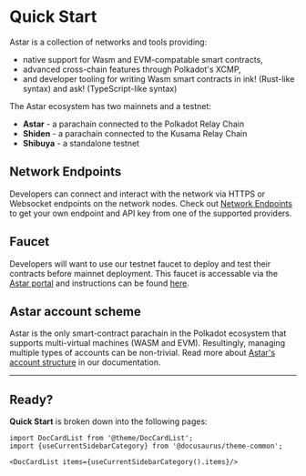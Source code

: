 # Quick Start

Astar is a collection of networks and tools providing:

- native support for Wasm and EVM-compatable smart contracts,
- advanced cross-chain features through Polkadot's XCMP,
- and developer tooling for writing Wasm smart contracts in ink! (Rust-like syntax) and ask! (TypeScript-like syntax)

The Astar ecosystem has two mainnets and a testnet:

- **Astar** - a parachain connected to the Polkadot Relay Chain
- **Shiden** - a parachain connected to the Kusama Relay Chain
- **Shibuya** - a standalone testnet

## Network Endpoints

Developers can connect and interact with the network via HTTPS or Websocket endpoints on the network nodes. Check out [Network Endpoints](endpoints) to get your own endpoint and API key from one of the supported providers.

## Faucet

Developers will want to use our testnet faucet to deploy and test their contracts before mainnet deployment. This faucet is accessable via the [Astar portal](https://portal.astar.network) and instructions can be found [here](quickstart/faucet).

## Astar account scheme

Astar is the only smart-contract parachain in the Polkadot ecosystem that supports multi-virtual machines (WASM and EVM). Resultingly, managing multiple types of accounts can be non-trivial. Read more about [Astar's account structure](https://astarnetwork.github.io/astar-docs/docs/quickstart/addresses) in our documentation.

---

## Ready?

**Quick Start** is broken down into the following pages:

```mdx-code-block
import DocCardList from '@theme/DocCardList';
import {useCurrentSidebarCategory} from '@docusaurus/theme-common';

<DocCardList items={useCurrentSidebarCategory().items}/>
```

